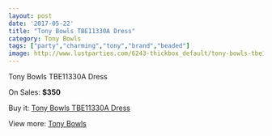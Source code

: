 ```yaml
---
layout: post
date: '2017-05-22'
title: "Tony Bowls TBE11330A Dress"
category: Tony Bowls
tags: ["party","charming","tony","brand","beaded"]
image: http://www.lustparties.com/6243-thickbox_default/tony-bowls-tbe11330a-dress.jpg
---
```

Tony Bowls TBE11330A Dress

On Sales: **$350**
<a href="https://www.lustparties.com/en/tony-bowls/2154-tony-bowls-tbe11330a-dress.html"><amp-img layout="responsive" width="600" height="600" src="//www.lustparties.com/6243-thickbox_default/tony-bowls-tbe11330a-dress.jpg" alt="Tony Bowls TBE11330A Dress 0" /></a>

Buy it: [Tony Bowls TBE11330A Dress](https://www.lustparties.com/en/tony-bowls/2154-tony-bowls-tbe11330a-dress.html "Tony Bowls TBE11330A Dress")

View more: [Tony Bowls](https://www.lustparties.com/en/5-tony-bowls "Tony Bowls")